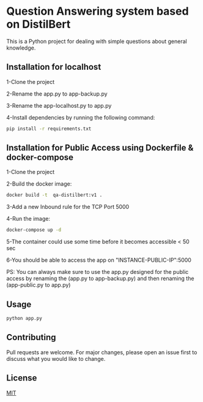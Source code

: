 # Question Answering system based on DistilBert 

This is a Python project for dealing with simple questions about general knowledge. 

## Installation for localhost

1-Clone the project

2-Rename the app.py to app-backup.py

3-Rename the app-localhost.py to app.py

4-Install dependencies by running the following command:
```bash
pip install -r requirements.txt
```
## Installation for Public Access using Dockerfile & docker-compose

1-Clone the project

2-Build the docker image:
```bash
docker build -t  qa-distilbert:v1 .
```
3-Add a new Inbound rule for the TCP Port 5000

4-Run the image:
```bash
docker-compose up -d
```
5-The container could use some time before it becomes accessible < 50 sec

6-You should be able to access the app on "INSTANCE-PUBLIC-IP":5000 

PS: You can always make sure to use the app.py designed for the public access by renaming 
the (app.py to app-backup.py) and then renaming the (app-public.py to app.py)

## Usage

```python
python app.py
```

## Contributing
Pull requests are welcome. For major changes, please open an issue first to discuss what you would like to change.


## License
[MIT](https://choosealicense.com/licenses/mit/)
